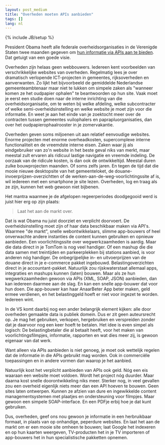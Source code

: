 ```yaml
---
layout: post_medium
title: "Overheden moeten APIs aanbieden"
tags: []
lang: nl
---
```

{% include JB/setup %}

President Obama heeft alle federale overheidsorganisaties in de
Verenigde Staten twee maanden gegeven om [hun informatie via APIs aan te
bieden](http://blog.apievangelist.com/2012/06/01/barak-obama-directs-all-federal-agencies-to-have-an-api/).
Dat getuigt van een goede visie.

Overheden zijn helaas geen webbouwers. Iedereen kent voorbeelden van
verschrikkelijke websites van overheden. Regelmatig lees je over
dramatisch verlopende ICT-projecten in gemeentes, rijksoverheden en
aanverwanten.  Zo lijkt het bijvoorbeeld de gemiddelde Nederlandse
gemeenteambtenaar maar niet te lukken om simpele zaken als "wanneer
komen ze het oudpapier ophalen" te beantwoorden op hun site.  Vaak moet
je eerst een studie doen naar de interne inrichting van die
overheidsorganisatie, om te weten bij welke afdeling, welke
subcontracter of welke semi-overheidsinstelling en welke website je moet
zijn voor die informatie. En weet je aan het einde van je zoektocht meer
over de contracten tussen gemeentes vuilophalers en
paprapluorganisaties, dan over het oudpapierophaalrooster in je zomervakantie.

Overheden geven soms miljoenen uit aan relatief eenvoudige websites.
Enorme projecten met enorme overheadkosten, supercomplexe interne
functionaliteit en de vreemdste interne eisen. Zaken waar jij als
eindgebruiker van zo'n website in het beste geval niks van merkt, maar
meestal zult ervaren als ridicuul lastige navigatie en vreemde indeling.
De oorzaak van de ridicule kosten, is dan ook de ontwikkeltijd. 
Meestal duren zulke bouwprojecten maanden. Of soms zelfs jaren.  En
tegen de tijd dat die mooie nieuwe desktopsite van het gemeenteloket, de
douane-invoerprijzen-overzichtten of de
werken-aan-de-weg-voorlichtingssite af is, wil iedereen met een
smartphone je site lezen.  Overheden, log en traag als ze zijn, kunnen
het web gewoon niet bijbenen.

Het mantra waarmee je de afgelopen regeerperiodes doodgegooid werd is
juist hier erg op zijn plaats:

> Laat het aan de markt over.

Dat is wat Obama nu juist doorziet en verplicht doorvoert. De
overheidsinstelling moet zijn of haar data beschikbaar maken via API's.
Waarmee "de markt", snelle webontwikkelaars, slimme app-bouwers of heel
onverwachte andere instanties de content kunnen gebruiken en opnieuw
aanbieden. Een voorlichtingssite over wegwerkzaamheden is aardig.
Maar die data direct in je TomTom is nog veel handiger. Of een mashup
die die data samen met treintijden en parkeerplekken bij stations aanbied,
is voor anderen nóg handiger. De onbegrijpelijke in- en uitvoerprijzen van de
douane direct in je e-commerce pakket ingebouwd. Belastingoverzichten
direct in je accountant-pakket.
Natuurlijk zou rijskwaterstaat allemaal apps, integraties en mashups kunnen (laten) bouwen. Maar
als ze hun wegwerkzaamheden gewoon via APIs (XML, SOAP, JSON) 
aanbieden, dan kan iedereen daarmee aan de slag. En kan een snelle
app-bouwer dat voor hun doen. Die app-bouwer kan haar AnaarBeter App beter maken,
geld ermee verdienen, en het belastinggeld hoeft er niet voor ingezet te
worden. Iedereen wint.

In de VS komt daarbij nog een ander belangrijk element kijken: alle door
overheden gemaakte data is publiek domein. Dus er zit geen auteursrecht
op. Je mag het gebruiken, verkopen, hergebruiken en verspreiden
zonder dat je daarvoor nog een keer hoeft te betalen. Het idee is even
simpel als logisch: De belastingbetaler die al betaalt heeft, voor het maken
van voorlichtingsfilmpjes, informatie, rapporten en wat dies meer zij,
is gewoon eigenaar van dat werk.

Want alleen via APIs aanbieden is niet genoeg, je moet ook wettelijk
regelen dat de informatie in die APIs gebruikt mag worden. Ook in
commerciële toepassingen en in andere vormen dan waarop je het aanbied.

Natuurlijk kost het verplicht aanbieden van APIs ook geld. Nóg een eis
waaraan een website moet voldoen. Wordt het project nóg duurder. Maar
daarna kost snelle doorontwikkeling niks meer. Sterker nog, in veel
gevallen zou een overheid eigenlijk niets meer dan een API hoeven te
bouwen. Geen sites laten ontwerpen. Kunnen ze afzien van dure en
ingewikkelde content managementsystemen met plaatjes en ondersteuning voor filmpjes.
Maar gewoon een simpele SOAP-interface. En een PDFje erbij hoe je dat
kunt gebruiken. 

Dus, overheden, geef ons nou gewoon je informatie in een herbruikbaar
formaat, in plaats van op onhandige, peperdure websites.
En laat het aan de markt om er een mooie site omheen te
bouwen; laat Google het indexeren en op hun kaarten weergeven,
TV-producten het in je TV importeren of app-bouwers het in hun
specialistische pakketten opnemen.

